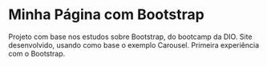 # Minha Página com Bootstrap
Projeto com base nos estudos sobre Bootstrap, do bootcamp da DIO.
Site desenvolvido, usando como base o exemplo Carousel. 
Primeira experiência com o Bootstrap.
